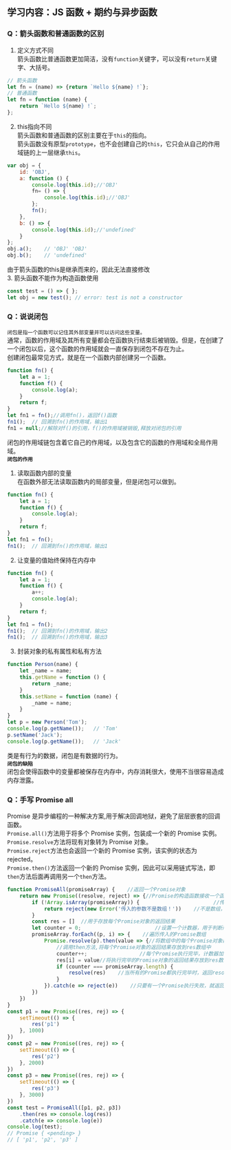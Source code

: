 ## 学习内容：JS 函数 + 期约与异步函数  
### Q：箭头函数和普通函数的区别
1.  定义方式不同  
箭头函数比普通函数更加简洁，没有`function`关键字，可以没有`return`关键字、大括号。
```js
// 箭头函数
let fn = (name) => {return `Hello ${name} !`};
// 普通函数
let fn = function (name) {
    return `Hello ${name} !`;
};
```
2.  this指向不同  
箭头函数和普通函数的区别主要在于`this`的指向。  
箭头函数没有原型`prototype`，也不会创建自己的`this`，它只会从自己的作用域链的上一层继承`this`。
```js
var obj = {
    id: 'OBJ',
    a: function () {
        console.log(this.id);//'OBJ'
        fn= () => {
            console.log(this.id);//'OBJ'
        };
        fn();
    },
    b: () => {
        console.log(this.id);//'undefined'
    }
};
obj.a();    // 'OBJ' 'OBJ'
obj.b();    // 'undefined'
```
由于箭头函数的this是继承而来的，因此无法直接修改  
3. 箭头函数不能作为构造函数使用
```js
const test = () => { };
let obj = new test(); // error: test is not a constructor
```
### Q：说说闭包    
`闭包是指一个函数可以记住其外部变量并可以访问这些变量。`  
通常，函数的作用域及其所有变量都会在函数执行结束后被销毁。但是，在创建了一个闭包以后，这个函数的作用域就会一直保存到闭包不存在为止。  
创建闭包最常见方式，就是在一个函数内部创建另一个函数。
```js
function fn() {
    let a = 1;
    function f() {
        console.log(a);
    }
    return f;
}
let fn1 = fn();//调用fn()，返回f()函数
fn1();  // 回溯到fn()的作用域，输出1
fn1 = null;//解除对f()的引用，f()的作用域被销毁,释放对闭包的引用
```
闭包的作用域链包含着它自己的作用域，以及包含它的函数的作用域和全局作用域。  
<strong>`闭包的作用`</strong>
1.  读取函数内部的变量  
在函数外部无法读取函数内的局部变量，但是闭包可以做到。
```js
function fn() {
    let a = 1;
    function f() {
        console.log(a);
    }
    return f;
}
let fn1 = fn();
fn1();  // 回溯到fn()的作用域，输出1
```
2.  让变量的值始终保持在内存中
```js
function fn() {
    let a = 1;
    function f() {
        a++;
        console.log(a);
    }
    return f;
}
let fn1 = fn();
fn1();  // 回溯到fn()的作用域，输出2
fn1();  // 回溯到fn()的作用域，输出3
```
3.  封装对象的私有属性和私有方法
```js
function Person(name) {
    let _name = name;
    this.getName = function () {
        return _name;
    }
    this.setName = function (name) {
        _name = name;
    }
}
let p = new Person('Tom');
console.log(p.getName());   // 'Tom'
p.setName('Jack');
console.log(p.getName());   // 'Jack'
```
类是有行为的数据，闭包是有数据的行为。  
<strong>`闭包的缺陷`</strong>  
闭包会使得函数中的变量都被保存在内存中，内存消耗很大，使用不当很容易造成内存泄露。  
### Q：手写 Promise all  
Promise 是异步编程的一种解决方案,用于解决回调地狱，避免了层层嵌套的回调函数。  
`Promise.all()`方法用于将多个 Promise 实例，包装成一个新的 Promise 实例。  
`Promise.resolve`方法将现有对象转为 Promise 对象。   
`Promise.reject`方法也会返回一个新的 Promise 实例，该实例的状态为rejected。    
`Promise.then()`方法返回一个新的 Promise 实例，因此可以采用链式写法，即`then`方法后面再调用另一个`then`方法。
```js
function PromiseAll(promiseArray) {    //返回一个Promise对象
    return new Promise((resolve, reject) => {//Promise的构造函数接收一个函数作为参数，该函数的两个参数分别是resolve和reject。
        if (!Array.isArray(promiseArray)) {                        //传入的参数是否为数组
            return reject(new Error('传入的参数不是数组！'))    //不是数组，返回reject状态
        }
        const res = []  //用于存放每个Promise对象的返回结果
        let counter = 0;                        //设置一个计数器，用于判断所有的Promise是否都执行完毕
        promiseArray.forEach((p, i) => {    //遍历传入的Promise数组
            Promise.resolve(p).then(value => {//将数组中的每个Promise对象都用Promise.resolve()包装一下，使其变成一个Promise对象
                //调用then方法,将每个Promise对象的返回结果存放到res数组中
                counter++;                 //每个Promise执行完毕，计数器加1
                res[i] = value//将执行完毕的Promise对象的返回结果存放到res数组中对应的位置
                if (counter === promiseArray.length) {
                    resolve(res)    //当所有的Promise都执行完毕时，返回resolve状态,并将res数组作为参数传递出去
                }
            }).catch(e => reject(e))    //只要有一个Promise执行失败，就返回reject状态,并将失败的原因返回
        })
    })
}
const p1 = new Promise((res, rej) => {
    setTimeout(() => {
        res('p1')
    }, 1000)
})
const p2 = new Promise((res, rej) => {
    setTimeout(() => {
        res('p2')
    }, 2000)
})
const p3 = new Promise((res, rej) => {
    setTimeout(() => {
        res('p3')
    }, 3000)
})
const test = PromiseAll([p1, p2, p3])
    .then(res => console.log(res))
    .catch(e => console.log(e))
console.log(test);
// Promise { <pending> }
// [ 'p1', 'p2', 'p3' ]
